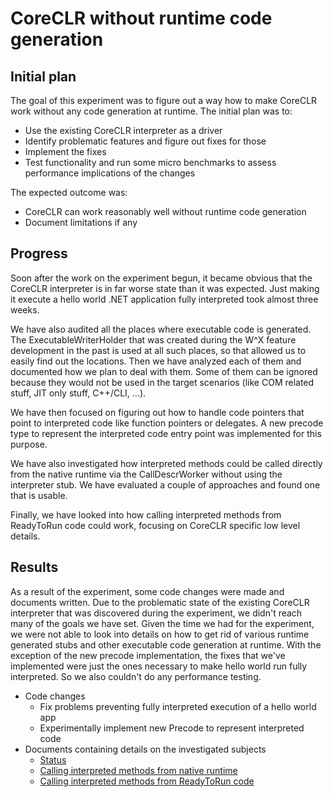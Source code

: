 # CoreCLR without runtime code generation

## Initial plan
The goal of this experiment was to figure out a way how to make CoreCLR work without any code generation at runtime. The initial plan was to:
* Use the existing CoreCLR interpreter as a driver
* Identify problematic features and figure out fixes for those
* Implement the fixes
* Test functionality and run some micro benchmarks to assess performance implications of the changes

The expected outcome was:
* CoreCLR can work reasonably well without runtime code generation
* Document limitations if any

## Progress
Soon after the work on the experiment begun, it became obvious that the CoreCLR interpreter is in far worse state than it was expected. Just making it execute a hello world .NET application fully interpreted took almost three weeks. 

We have also audited all the places where executable code is generated. The ExecutableWriterHolder that was created during the W^X feature development in the past is used at all such places, so that allowed us to easily find out the locations. Then we have analyzed each of them and documented how we plan to deal with them. Some of them can be ignored because they would not be used in the target scenarios (like COM related stuff, JIT only stuff, C++/CLI, ...). 

We have then focused on figuring out how to handle code pointers that point to interpreted code like function pointers or delegates. A new precode type to represent the interpreted code entry point was implemented for this purpose.

We have also investigated how interpreted methods could be called directly from the native runtime via the CallDescrWorker without using the interpreter stub. We have evaluated a couple of approaches and found one that is usable.

Finally, we have looked into how calling interpreted methods from ReadyToRun code could work, focusing on CoreCLR specific low level details.

## Results
As a result of the experiment, some code changes were made and documents written. Due to the problematic state of the existing CoreCLR interpreter that was discovered during the experiment, we didn't reach many of the goals we have set. Given the time we had for the experiment, we were not able to look into details on how to get rid of various runtime generated stubs and other executable code generation at runtime. With the exception of the new precode implementation, the fixes that we've implemented were just the ones necessary to make hello world run fully interpreted. So we also couldn't do any performance testing.

* Code changes
  * Fix problems preventing fully interpreted execution of a hello world app
  * Experimentally implement new Precode to represent interpreted code
* Documents containing details on the investigated subjects 
  * [Status](experiment_status.md)
  * [Calling interpreted methods from native runtime]()
  * [Calling interpreted methods from ReadyToRun code]()
